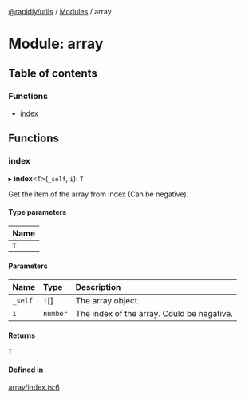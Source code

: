 [@rapidly/utils](../README.md) / [Modules](../modules.md) / array

# Module: array

## Table of contents

### Functions

- [index](array.md#index)

## Functions

### index

▸ **index**<`T`\>(`_self`, `i`): `T`

Get the item of the array from index (Can be negative).

#### Type parameters

| Name |
| :------ |
| `T` |

#### Parameters

| Name | Type | Description |
| :------ | :------ | :------ |
| `_self` | `T`[] | The array object. |
| `i` | `number` | The index of the array. Could be negative. |

#### Returns

`T`

#### Defined in

[array/index.ts:6](https://github.com/canguser/rapidly-utils/blob/43b641f/main/array/index.ts#L6)
